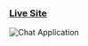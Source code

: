 

### [Live Site](https://omart-metaverse.vercel.app/)

![Chat Application](https://i.ibb.co/sbSHWH0/Thumbnail-1.png)
